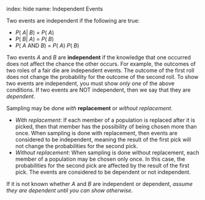 index: hide
name: Independent Events

Two events are independent if the following are true:

  *  *P*( *A*| *B*) =  *P*( *A*)
  *  *P*( *B*| *A*) =  *P*( *B*)
  *  *P*( *A* AND  *B*) =  *P*( *A*) *P*( *B*)

Two events  *A* and  *B* are  **independent** if the knowledge that one occurred does not affect the chance the other occurs. For example, the outcomes of two roles of a fair die are independent events. The outcome of the first roll does not change the probability for the outcome of the second roll. To show two events are independent, you must show  *only one* of the above conditions. If two events are NOT independent, then we say that they are  *dependent*.

Sampling may be done  *with* **replacement** or  *without replacement*.

  *  *With replacement*: If each member of a population is replaced after it is picked, then that member has the possibility of being chosen more than once. When sampling is done with replacement, then events are considered to be independent, meaning the result of the first pick will not change the probabilities for the second pick.
  *  *Without replacement*: When sampling is done without replacement, each member of a population may be chosen only once. In this case, the probabilities for the second pick are affected by the result of the first pick. The events are considered to be dependent or not independent.

If it is not known whether  *A* and  *B* are independent or dependent,  *assume they are dependent until you can show otherwise*.
